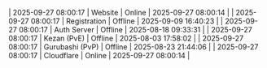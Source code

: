 | 2025-09-27 08:00:17 | Website | Online | 2025-09-27 08:00:14 |
| 2025-09-27 08:00:17 | Registration | Offline | 2025-09-09 16:40:23 |
| 2025-09-27 08:00:17 | Auth Server | Offline | 2025-08-18 09:33:31 |
| 2025-09-27 08:00:17 | Kezan (PvE) | Offline | 2025-08-03 17:58:02 |
| 2025-09-27 08:00:17 | Gurubashi (PvP) | Offline | 2025-08-23 21:44:06 |
| 2025-09-27 08:00:17 | Cloudflare | Online | 2025-09-27 08:00:14 |
